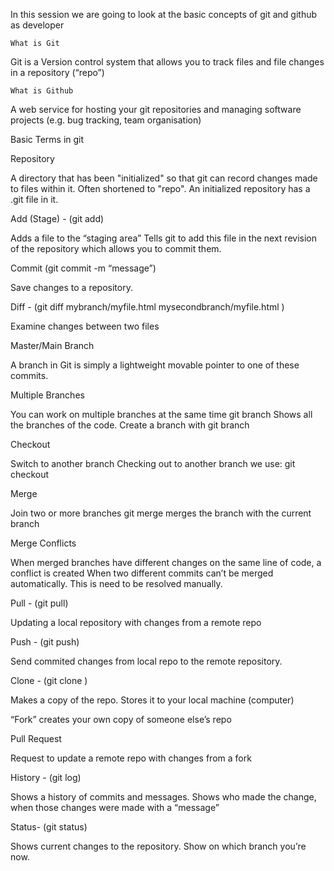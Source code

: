 In this session we are going to look at the basic concepts of git and github as developer



```What is Git```

Git is a Version control system that allows you to track files
and file changes in a repository (“repo”) 


```What is Github```

A web service for hosting your git repositories and
managing software projects (e.g. bug tracking, team
organisation)



Basic Terms in git 

Repository

A directory that has been "initialized" so that git can
record changes made to files within it.
Often shortened to "repo".
An initialized repository has a .git file in it.

Add (Stage) - (git add)

Adds a file to the “staging area” Tells git to add this file in
the next revision of the repository which allows you to
commit them. 

Commit (git commit -m “message”)

 Save changes to a repository. 

Diff - (git diff mybranch/myfile.html mysecondbranch/myfile.html )

Examine changes between two files

Master/Main Branch

A branch in Git is simply a lightweight movable pointer to
one of these commits.

Multiple Branches

You can work on multiple branches at the same time
git branch Shows all the branches of the code.
Create a branch with git branch <branch name>

Checkout

Switch to another branch
Checking out to another branch we use:
git checkout <branch name>

Merge

Join two or more branches
git merge merges the branch with the current branch

Merge Conflicts

When merged branches have different changes on the same line of
code, a conflict is created
When two different commits can’t be merged automatically. This is
need to be resolved manually.

Pull - (git pull)

Updating a local repository with changes from a remote
repo

Push - (git push)

Send commited changes from local repo to the remote
repository.

Clone - (git clone <URL>)

Makes a copy of the repo. Stores it to your local machine
(computer) 

“Fork” creates your own copy of someone else’s repo

Pull Request

Request to update a remote repo with changes from a
fork

History - (git log)

Shows a history of commits and messages.
Shows who made the change, when those changes were
made with a “message” 

Status- (git status)

Shows current changes to the repository. Show on
which branch you’re now.


